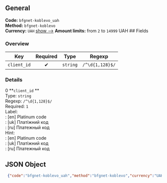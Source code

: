 ## General 
**Code:** `bfgnet-koblevo_uah`  
**Method:** `bfgnet-koblevo`  
**Currency:** `UAH` [show -->]() 
**Amount limits:** from `2`  to `14999`  UAH ## Fields 
### Overview 
|Key|Required|Type|Regexp| 
|:---:|:---:|:---:|:---:| 
|`client_id` |✔ |`string` |`/^\d{1,128}$/` | 
 
### Details 
0 **`client_id` **  
Type: `string`  
Regexp: `/^\d{1,128}$/`  
Required: `1`  
Label:  
: [en] Platinum code  
: [uk] Платіжний код  
: [ru] Платежный код  
Hint:  
: [en] Platinum code  
: [uk] Платіжний код  
: [ru] Платежный код  
## JSON Object 
```json
 {"code":"bfgnet-koblevo_uah","method":"bfgnet-koblevo","currency":"UAH","fields":[{"key":"client_id","type":"string","label":{"en":"Platinum code","uk":"\u041f\u043b\u0430\u0442\u0456\u0436\u043d\u0438\u0439 \u043a\u043e\u0434","ru":"\u041f\u043b\u0430\u0442\u0435\u0436\u043d\u044b\u0439 \u043a\u043e\u0434"},"regexp":"\/^\\d{1,128}$\/","required":true,"position":1,"hint":{"en":"Platinum code","uk":"\u041f\u043b\u0430\u0442\u0456\u0436\u043d\u0438\u0439 \u043a\u043e\u0434","ru":"\u041f\u043b\u0430\u0442\u0435\u0436\u043d\u044b\u0439 \u043a\u043e\u0434"},"example":"358"}],"amount_min":2,"amount_max":14999}```  
